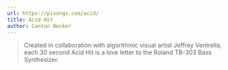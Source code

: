 ```yaml
---
url: https://pisongs.com/acid/
title: Acid Hit
author: Canton Becker
---
```


> Created in collaboration with algorithmic visual artist Jeffrey Ventrella, each 30 second Acid Hit is a love letter to the Roland TB-303 Bass Synthesizer.
